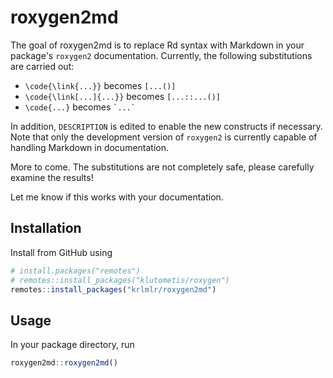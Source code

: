 # roxygen2md

The goal of roxygen2md is to replace Rd syntax with Markdown
in your package's `roxygen2` documentation.
Currently, the following substitutions are carried out:

- `\code{\link{...}}` becomes `[...()]`
- `\code{\link[...]{...}}` becomes `[...::...()]`
- `\code{...}` becomes `` `...` ``

In addition, `DESCRIPTION` is edited to enable the new constructs if necessary.
Note that only the development version of `roxygen2` is currently capable of
handling Markdown in documentation.

More to come. The substitutions are not completely safe,
please carefully examine the results!

Let me know if this works with your documentation.


## Installation

Install from GitHub using

```r
# install.packages("remotes")
# remotes::install_packages("klutometis/roxygen")
remotes::install_packages("krlmlr/roxygen2md")
```


## Usage

In your package directory, run

```r
roxygen2md::roxygen2md()
```
